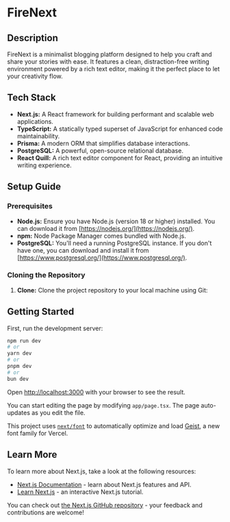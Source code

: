 # FireNext

## Description 

FireNext is a minimalist blogging platform designed to help you craft and share your stories with ease. It features a clean, distraction-free writing environment powered by a rich text editor, making it the perfect place to let your creativity flow.

## Tech Stack

*   **Next.js:** A React framework for building performant and scalable web applications.
*   **TypeScript:** A statically typed superset of JavaScript for enhanced code maintainability.
*   **Prisma:** A modern ORM that simplifies database interactions.
*   **PostgreSQL:** A powerful, open-source relational database.
*   **React Quill:** A rich text editor component for React, providing an intuitive writing experience.


## Setup Guide ##

### Prerequisites ###

*   **Node.js:** Ensure you have Node.js (version 18 or higher) installed. You can download it from [https://nodejs.org/](https://nodejs.org/).
*   **npm:** Node Package Manager comes bundled with Node.js.
*   **PostgreSQL:** You'll need a running PostgreSQL instance. If you don't have one, you can download and install it from [https://www.postgresql.org/](https://www.postgresql.org/).

### Cloning the Repository ###
1.  **Clone:** Clone the project repository to your local machine using Git:
    


## Getting Started

First, run the development server:

```bash
npm run dev
# or
yarn dev
# or
pnpm dev
# or
bun dev
```

Open [http://localhost:3000](http://localhost:3000) with your browser to see the result.

You can start editing the page by modifying `app/page.tsx`. The page auto-updates as you edit the file.

This project uses [`next/font`](https://nextjs.org/docs/app/building-your-application/optimizing/fonts) to automatically optimize and load [Geist](https://vercel.com/font), a new font family for Vercel.

## Learn More

To learn more about Next.js, take a look at the following resources:

- [Next.js Documentation](https://nextjs.org/docs) - learn about Next.js features and API.
- [Learn Next.js](https://nextjs.org/learn) - an interactive Next.js tutorial.

You can check out [the Next.js GitHub repository](https://github.com/vercel/next.js) - your feedback and contributions are welcome!
